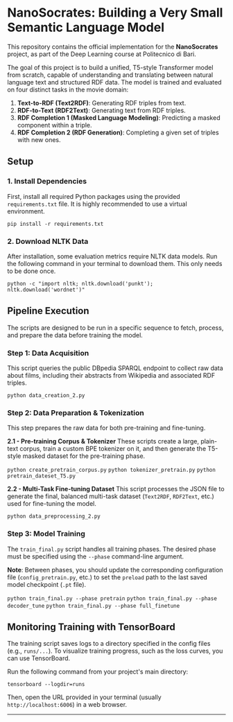 # NanoSocrates: Building a Very Small Semantic Language Model

This repository contains the official implementation for the **NanoSocrates** project, as part of the Deep Learning course at Politecnico di Bari.

The goal of this project is to build a unified, T5-style Transformer model from scratch, capable of understanding and translating between natural language text and structured RDF data. The model is trained and evaluated on four distinct tasks in the movie domain:

1.  **Text-to-RDF (Text2RDF)**: Generating RDF triples from text.
2.  **RDF-to-Text (RDF2Text)**: Generating text from RDF triples.
3.  **RDF Completion 1 (Masked Language Modeling)**: Predicting a masked component within a triple.
4.  **RDF Completion 2 (RDF Generation)**: Completing a given set of triples with new ones.

## Setup

### 1. Install Dependencies
First, install all required Python packages using the provided `requirements.txt` file. It is highly recommended to use a virtual environment.

`pip install -r requirements.txt`

### 2. Download NLTK Data
After installation, some evaluation metrics require NLTK data models. Run the following command in your terminal to download them. This only needs to be done once.

`python -c "import nltk; nltk.download('punkt'); nltk.download('wordnet')"`

## Pipeline Execution

The scripts are designed to be run in a specific sequence to fetch, process, and prepare the data before training the model.

### Step 1: Data Acquisition

This script queries the public DBpedia SPARQL endpoint to collect raw data about films, including their abstracts from Wikipedia and associated RDF triples.

`python data_creation_2.py`

### Step 2: Data Preparation & Tokenization

This step prepares the raw data for both pre-training and fine-tuning.

**2.1 - Pre-training Corpus & Tokenizer**
These scripts create a large, plain-text corpus, train a custom BPE tokenizer on it, and then generate the T5-style masked dataset for the pre-training phase.

`python create_pretrain_corpus.py`
`python tokenizer_pretrain.py`
`python pretrain_dateset_T5.py`

**2.2 - Multi-Task Fine-tuning Dataset**
This script processes the JSON file to generate the final, balanced multi-task dataset (`Text2RDF`, `RDF2Text`, etc.) used for fine-tuning the model.

`python data_preprocessing_2.py`

### Step 3: Model Training

The `train_final.py` script handles all training phases. The desired phase must be specified using the `--phase` command-line argument.

**Note**: Between phases, you should update the corresponding configuration file (`config_pretrain.py`, etc.) to set the `preload` path to the last saved model checkpoint (`.pt` file).

`python train_final.py --phase pretrain`
`python train_final.py --phase decoder_tune`
`python train_final.py --phase full_finetune`

## Monitoring Training with TensorBoard

The training script saves logs to a directory specified in the config files (e.g., `runs/...`). To visualize training progress, such as the loss curves, you can use TensorBoard.

Run the following command from your project's main directory:

`tensorboard --logdir=runs`

Then, open the URL provided in your terminal (usually `http://localhost:6006`) in a web browser.

---

